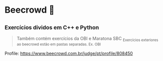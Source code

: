 # Beecrowd 🐝
## <sub>Exercícios dividos em C++ e Python</sub>
> Também contém exercícios da OBI e Maratona SBC
<sub>Exercícios exteriores ao beecrowd estão em pastas separadas. Ex. OBI</sub>  

Profile:
https://www.beecrowd.com.br/judge/pt/profile/808450 

